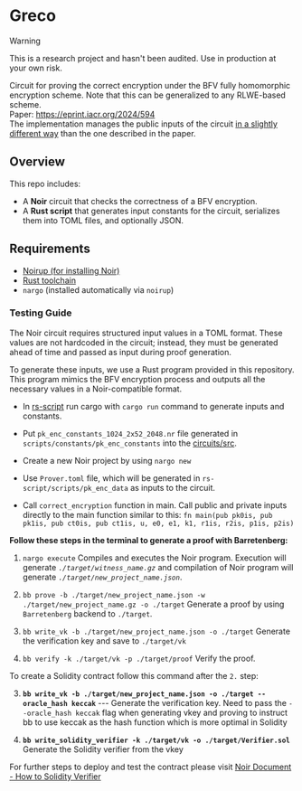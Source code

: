 # Greco

> [!WARNING]  
> This is a research project and hasn't been audited. Use in production at your own risk.

Circuit for proving the correct encryption under the BFV fully homomorphic encryption scheme. Note that this can be generalized to any RLWE-based scheme.  
Paper: https://eprint.iacr.org/2024/594  
The implementation manages the public inputs of the circuit [in a slightly different way](https://github.com/privacy-scaling-explorations/greco/pull/30) than the one described in the paper.

## Overview

This repo includes:

- A **Noir** circuit that checks the correctness of a BFV encryption.
- A **Rust script** that generates input constants for the circuit, serializes them into TOML files, and optionally JSON.

## Requirements

- [Noirup (for installing Noir)](https://noir-lang.org/getting-started/installation/)
- [Rust toolchain](https://rustup.rs/)
- `nargo` (installed automatically via `noirup`)

### Testing Guide
The Noir circuit requires structured input values in a TOML format. These values are not hardcoded in the circuit; instead, they must be generated ahead of time and passed as input during proof generation.

To generate these inputs, we use a Rust program provided in this repository. This program mimics the BFV encryption process and outputs all the necessary values in a Noir-compatible format.

- In [rs-script](https://github.com/gnosisguild/greco/tree/noir/rs-script) run cargo with `cargo run` command to generate inputs and constants.

- Put `pk_enc_constants_1024_2x52_2048.nr` file generated in `scripts/constants/pk_enc_constants` into the [circuits/src](https://github.com/gnosisguild/greco/tree/noir/circuits/src).

- Create a new Noir project by using `nargo new`

- Use `Prover.toml` file, which will be generated in `rs-script/scripts/pk_enc_data` as inputs to the circuit.
- Call `correct_encryption` function in main. Call public and private inputs directly to the main function similar to this:
 `fn main(pub pk0is, pub pk1is, pub ct0is, pub ct1is, u, e0, e1, k1, r1is, r2is, p1is, p2is)`

 **Follow these steps in the terminal to generate a proof with Barretenberg:**
 1. `nargo execute` 
 Compiles and executes the Noir program. Execution will generate *`./target/witness_name.gz`* and compilation of Noir program will generate *`./target/new_project_name.json`*.
 2. `bb prove -b ./target/new_project_name.json -w ./target/new_project_name.gz -o ./target`
 Generate a proof by using `Barretenberg` backend to `./target`.
 
 3. `bb write_vk -b ./target/new_project_name.json -o ./target` 
 Generate the verification key and save to `./target/vk`
 4. `bb verify -k ./target/vk -p ./target/proof`
 Verify the proof.

To create a Solidity contract follow this command after the `2.` step:

3. **`bb write_vk -b ./target/new_project_name.json -o ./target --oracle_hash keccak`** --- Generate the verification key. Need to pass the `--oracle_hash keccak` flag when generating vkey and proving to instruct bb to use keccak as the hash function which is more optimal in Solidity

4. **`bb write_solidity_verifier -k ./target/vk -o ./target/Verifier.sol`**
 Generate the Solidity verifier from the vkey

For further steps to deploy and test the contract please visit [Noir Document - How to Solidity Verifier](https://noir-lang.org/docs/how_to/how-to-solidity-verifier)

